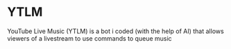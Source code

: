 # YTLM
YouTube Live Music  (YTLM) is a bot i coded (with the help of AI) that allows viewers of a livestream to use commands to queue music
